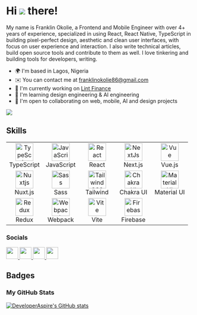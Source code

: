 # Hi ![](https://user-images.githubusercontent.com/18350557/176309783-0785949b-9127-417c-8b55-ab5a4333674e.gif) there!

My name is Franklin Okolie, a Frontend and Mobile Engineer with over 4+ years of experience, specialized in using React, React Native, TypeScript in building pixel-perfect design, aesthetic and clean user interfaces, with focus on user experience and interaction. I also write technical articles, build open source tools and contribute to them as well. I love tinkering and building tools for developers, writing.

* 🌍  I'm based in Lagos, Nigeria
* ✉️  You can contact me at [franklinokolie86@gmail.com](mailto:franklinokolie86@gmail.com)
* 🚀  I'm currently working on [Lint Finance](http://lint.finance/)
* 🧠  I'm learning design engineering & AI engineering
* 🤝  I'm open to collaborating on web, mobile, AI and design projects

<a href="https://www.github.com/DeveloperAspire" target="_blank" rel="noreferrer"><img
src="https://img.shields.io/github/followers/DeveloperAspire?logo=github&style=for-the-badge&color=0891b2&labelColor=1c1917" /></a>

## Skills

<table width="100%">
  <tr>
    <td align="center" width="20%">
      <a href="https://www.typescriptlang.org/">
        <img src="https://raw.githubusercontent.com/danielcranney/readme-generator/main/public/icons/skills/typescript-colored.svg" width="48" height="48" alt="TypeScript" />
      </a>
      <br>TypeScript
    </td>
    <td align="center" width="20%">
      <a href="https://developer.mozilla.org/en-US/docs/Web/JavaScript">
        <img src="https://raw.githubusercontent.com/danielcranney/readme-generator/main/public/icons/skills/javascript-colored.svg" width="48" height="48" alt="JavaScript" />
      </a>
      <br>JavaScript
    </td>
    <td align="center" width="20%">
      <a href="https://reactjs.org/">
        <img src="https://raw.githubusercontent.com/danielcranney/readme-generator/main/public/icons/skills/react-colored.svg" width="48" height="48" alt="React" />
      </a>
      <br>React
    </td>
    <td align="center" width="20%">
      <a href="https://nextjs.org/docs">
        <img src="https://raw.githubusercontent.com/danielcranney/readme-generator/main/public/icons/skills/nextjs-colored.svg" width="48" height="48" alt="NextJs" />
      </a>
      <br>Next.js
    </td>
    <td align="center" width="20%">
      <a href="https://vuejs.org/">
        <img src="https://raw.githubusercontent.com/danielcranney/readme-generator/main/public/icons/skills/vuejs-colored.svg" width="48" height="48" alt="Vue" />
      </a>
      <br>Vue.js
    </td>
  </tr>
  <tr>
    <td align="center" width="20%">
      <a href="https://nuxtjs.org/">
        <img src="https://raw.githubusercontent.com/danielcranney/readme-generator/main/public/icons/skills/nuxtjs-colored.svg" width="48" height="48" alt="Nuxtjs" />
      </a>
      <br>Nuxt.js
    </td>
    <td align="center" width="20%">
      <a href="https://sass-lang.com/">
        <img src="https://raw.githubusercontent.com/danielcranney/readme-generator/main/public/icons/skills/sass-colored.svg" width="48" height="48" alt="Sass" />
      </a>
      <br>Sass
    </td>
    <td align="center" width="20%">
      <a href="https://tailwindcss.com/">
        <img src="https://raw.githubusercontent.com/danielcranney/readme-generator/main/public/icons/skills/tailwindcss-colored.svg" width="48" height="48" alt="TailwindCSS" />
      </a>
      <br>Tailwind
    </td>
    <td align="center" width="20%">
      <a href="https://chakra-ui.com/">
        <img src="https://raw.githubusercontent.com/danielcranney/readme-generator/main/public/icons/skills/chakra-colored.svg" width="48" height="48" alt="Chakra UI" />
      </a>
      <br>Chakra UI
    </td>
    <td align="center" width="20%">
      <a href="https://mui.com/">
        <img src="https://raw.githubusercontent.com/danielcranney/readme-generator/main/public/icons/skills/materialui-colored.svg" width="48" height="48" alt="Material UI" />
      </a>
      <br>Material UI
    </td>
  </tr>
  <tr>
    <td align="center" width="20%">
      <a href="https://redux.js.org/">
        <img src="https://raw.githubusercontent.com/danielcranney/readme-generator/main/public/icons/skills/redux-colored.svg" width="48" height="48" alt="Redux" />
      </a>
      <br>Redux
    </td>
    <td align="center" width="20%">
      <a href="https://webpack.js.org/">
        <img src="https://raw.githubusercontent.com/danielcranney/readme-generator/main/public/icons/skills/webpack-colored.svg" width="48" height="48" alt="Webpack" />
      </a>
      <br>Webpack
    </td>
    <td align="center" width="20%">
      <a href="https://vitejs.dev/">
        <img src="https://raw.githubusercontent.com/danielcranney/readme-generator/main/public/icons/skills/vite-colored.svg" width="48" height="48" alt="Vite" />
      </a>
      <br>Vite
    </td>
    <td align="center" width="20%">
      <a href="https://firebase.google.com/">
        <img src="https://raw.githubusercontent.com/danielcranney/readme-generator/main/public/icons/skills/firebase-colored.svg" width="48" height="48" alt="Firebase" />
      </a>
      <br>Firebase
    </td>
    <td align="center" width="20%">
      <!-- Placeholder to maintain grid structure -->
    </td>
  </tr>
</table>


### Socials

<p align="left"> <a href="https://www.github.com/DeveloperAspire" target="_blank" rel="noreferrer"> <picture> <source media="(prefers-color-scheme: dark)" srcset="https://raw.githubusercontent.com/danielcranney/readme-generator/main/public/icons/socials/github-dark.svg" /> <source media="(prefers-color-scheme: light)" srcset="https://raw.githubusercontent.com/danielcranney/readme-generator/main/public/icons/socials/github.svg" /> <img src="https://raw.githubusercontent.com/danielcranney/readme-generator/main/public/icons/socials/github.svg" width="32" height="32" /> </picture> </a> <a href="https://developeraspire.hashnode.dev" target="_blank" rel="noreferrer"> <picture> <source media="(prefers-color-scheme: dark)" srcset="https://raw.githubusercontent.com/danielcranney/readme-generator/main/public/icons/socials/hashnode-dark.svg" /> <source media="(prefers-color-scheme: light)" srcset="https://raw.githubusercontent.com/danielcranney/readme-generator/main/public/icons/socials/hashnode.svg" /> <img src="https://raw.githubusercontent.com/danielcranney/readme-generator/main/public/icons/socials/hashnode.svg" width="32" height="32" /> </picture> </a> <a href="https://www.linkedin.com/in/franklin-okolie" target="_blank" rel="noreferrer"> <picture> <source media="(prefers-color-scheme: dark)" srcset="https://raw.githubusercontent.com/danielcranney/readme-generator/main/public/icons/socials/linkedin-dark.svg" /> <source media="(prefers-color-scheme: light)" srcset="https://raw.githubusercontent.com/danielcranney/readme-generator/main/public/icons/socials/linkedin.svg" /> <img src="https://raw.githubusercontent.com/danielcranney/readme-generator/main/public/icons/socials/linkedin.svg" width="32" height="32" /> </picture> </a> <a href="https://www.x.com/developeraspire" target="_blank" rel="noreferrer"> <picture> <source media="(prefers-color-scheme: dark)" srcset="https://raw.githubusercontent.com/danielcranney/readme-generator/main/public/icons/socials/twitter-dark.svg" /> <source media="(prefers-color-scheme: light)" srcset="https://raw.githubusercontent.com/danielcranney/readme-generator/main/public/icons/socials/twitter.svg" /> <img src="https://raw.githubusercontent.com/danielcranney/readme-generator/main/public/icons/socials/twitter.svg" width="32" height="32" /> </picture> </a></p>

## Badges

### My GitHub Stats

<a href="http://www.github.com/DeveloperAspire"><img src="https://github-readme-stats.vercel.app/api?username=DeveloperAspire&show_icons=true&hide=&count_private=true&title_color=3382ed&text_color=ffffff&icon_color=0891b2&bg_color=1c1917&hide_border=true&show_icons=true" alt="DeveloperAspire's GitHub stats" /></a>
